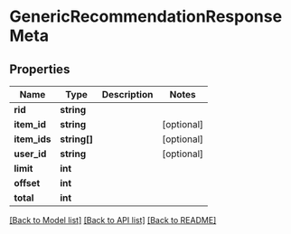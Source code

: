 # GenericRecommendationResponseMeta

## Properties
Name | Type | Description | Notes
------------ | ------------- | ------------- | -------------
**rid** | **string** |  | 
**item_id** | **string** |  | [optional] 
**item_ids** | **string[]** |  | [optional] 
**user_id** | **string** |  | [optional] 
**limit** | **int** |  | 
**offset** | **int** |  | 
**total** | **int** |  | 

[[Back to Model list]](../README.md#documentation-for-models) [[Back to API list]](../README.md#documentation-for-api-endpoints) [[Back to README]](../README.md)


